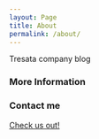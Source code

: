 ```yaml
---
layout: Page
title: About
permalink: /about/
---
```


Tresata company blog

### More Information



### Contact me

[Check us out!](https://www.tresata.com)